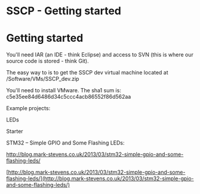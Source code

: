 # SSCP - Getting started

# Getting started

You'll need IAR (an IDE - think Eclipse) and access to SVN (this is where our source code is stored - think Git).

The easy way to is to get the SSCP dev virtual machine located at /Software/VMs/SSCP_dev.zip

You'll need to install VMware. The sha1 sum is: c5e35ee84d6486d34c5ccc4acb86552f86d562aa 

Example projects:

LEDs

Starter

STM32 – Simple GPIO and Some Flashing LEDs:

http://blog.mark-stevens.co.uk/2013/03/stm32-simple-gpio-and-some-flashing-leds/

[http://blog.mark-stevens.co.uk/2013/03/stm32-simple-gpio-and-some-flashing-leds/](http://blog.mark-stevens.co.uk/2013/03/stm32-simple-gpio-and-some-flashing-leds/)

